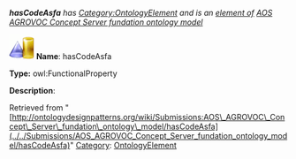 ___hasCodeAsfa__ has [Category:OntologyElement](../../Category/OntologyElement "Category:OntologyElement") and is an [element of](../../Property/ElementOf "Property:ElementOf") [AOS AGROVOC Concept Server fundation ontology model](../../Submissions/AOS_AGROVOC_Concept_Server_fundation_ontology_model "Submissions:AOS AGROVOC Concept Server fundation ontology model")_


  




[![ObjectProperty](../../images/thumb/c/c3/ObjectProperty.gif/45px-ObjectProperty.gif)](../../Image/ObjectProperty.gif "ObjectProperty")
__Name__: hasCodeAsfa 


__Type:__ owl:FunctionalProperty 


__Description__: 





Retrieved from "[http://ontologydesignpatterns.org/wiki/Submissions:AOS\_AGROVOC\_Concept\_Server\_fundation\_ontology\_model/hasCodeAsfa](../../Submissions/AOS_AGROVOC_Concept_Server_fundation_ontology_model/hasCodeAsfa)"
 [Category](http://ontologydesignpatterns.org/wiki/Special:Categories "Special:Categories"): [OntologyElement](../../Category/OntologyElement "Category:OntologyElement")